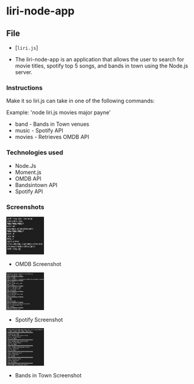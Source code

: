 # liri-node-app

## File

* [`liri.js`]

* The liri-node-app is an application that allows the user to search for movie titles, spotify top 5 songs, and bands in town using the Node.js server. 

### Instructions

Make it so liri.js can take in one of the following commands:

Example: 'node liri.js movies major payne'

* band -  Bands in Town venues
* music - Spotify API
* movies - Retrieves OMDB API

### Technologies used

* Node.Js
* Moment.js
* OMDB API
* Bandsintown API
* Spotify API

### Screenshots

<img src="screenshots/Screen Shot 2018-10-30 at 1.56.38 PM.png" alt="spotify" height="100" width="100">

* OMDB Screenshot

<img src="screenshots/Screen Shot 2018-10-30 at 1.58.25 PM.png" alt="movies" height="100" width="100">

* Spotify Screenshot

<img src="screenshots/Screen Shot 2018-10-30 at 1.59.19 PM.png" alt="bandsintown" height="100" width="100">

* Bands in Town Screenshot


